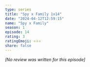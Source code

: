 ```yaml
---
type: series
title: "Spy x Family 1x14"
date: "2024-04-12T12:59:15"
name: "Spy x Family"
season: 1
episode: 14
rating: 3
ratingEmoji: ⭐️⭐️⭐️
share: false
---
```


*[No review was written for this episode]*
